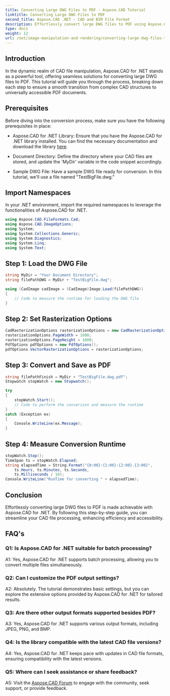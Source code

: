 ```yaml
---
title: Converting Large DWG Files to PDF - Aspose.CAD Tutorial
linktitle: Converting Large DWG Files to PDF
second_title: Aspose.CAD .NET - CAD and BIM File Format
description: Effortlessly convert large DWG files to PDF using Aspose.CAD for .NET. Streamline your CAD processes with this step-by-step tutorial.
type: docs
weight: 12
url: /net/image-manipulation-and-rendering/converting-large-dwg-files-to-pdf/
---
```

## Introduction

In the dynamic realm of CAD file manipulation, Aspose.CAD for .NET stands as a powerful tool, offering seamless solutions for converting large DWG files to PDF. This tutorial will guide you through the process, breaking down each step to ensure a smooth transition from complex CAD structures to universally accessible PDF documents.

## Prerequisites

Before diving into the conversion process, make sure you have the following prerequisites in place:

- Aspose.CAD for .NET Library: Ensure that you have the Aspose.CAD for .NET library installed. You can find the necessary documentation and download the library [here](https://reference.aspose.com/cad/net/).

- Document Directory: Define the directory where your CAD files are stored, and update the 'MyDir' variable in the code snippet accordingly.

- Sample DWG File: Have a sample DWG file ready for conversion. In this tutorial, we'll use a file named "TestBigFile.dwg."

## Import Namespaces

In your .NET environment, import the required namespaces to leverage the functionalities of Aspose.CAD for .NET.

```csharp
using Aspose.CAD.FileFormats.Cad;
using Aspose.CAD.ImageOptions;
using System;
using System.Collections.Generic;
using System.Diagnostics;
using System.Linq;
using System.Text;
```

## Step 1: Load the DWG File

```csharp
string MyDir = "Your Document Directory";
string filePathDWG = MyDir + "TestBigFile.dwg";

using (CadImage cadImage = (CadImage)Image.Load(filePathDWG))
{
    // Code to measure the runtime for loading the DWG file
}
```

## Step 2: Set Rasterization Options

```csharp
CadRasterizationOptions rasterizationOptions = new CadRasterizationOptions();
rasterizationOptions.PageWidth = 1600;
rasterizationOptions.PageHeight = 1600;
PdfOptions pdfOptions = new PdfOptions();
pdfOptions.VectorRasterizationOptions = rasterizationOptions;
```

## Step 3: Convert and Save as PDF

```csharp
string filePathFinish = MyDir + "TestBigFile.dwg.pdf";
Stopwatch stopWatch = new Stopwatch();

try
{
    stopWatch.Start();
    // Code to perform the conversion and measure the runtime
}
catch (Exception ex)
{
    Console.WriteLine(ex.Message);
}
```

## Step 4: Measure Conversion Runtime

```csharp
stopWatch.Stop();
TimeSpan ts = stopWatch.Elapsed;
string elapsedTime = String.Format("{0:00}:{1:00}:{2:00}.{3:00}",
    ts.Hours, ts.Minutes, ts.Seconds,
    ts.Milliseconds / 10);
Console.WriteLine("RunTime for converting " + elapsedTime);
```

## Conclusion

Effortlessly converting large DWG files to PDF is made achievable with Aspose.CAD for .NET. By following this step-by-step guide, you can streamline your CAD file processing, enhancing efficiency and accessibility.

## FAQ's

### Q1: Is Aspose.CAD for .NET suitable for batch processing?

A1: Yes, Aspose.CAD for .NET supports batch processing, allowing you to convert multiple files simultaneously.

### Q2: Can I customize the PDF output settings?

A2: Absolutely. The tutorial demonstrates basic settings, but you can explore the extensive options provided by Aspose.CAD for .NET for tailored results.

### Q3: Are there other output formats supported besides PDF?

A3: Yes, Aspose.CAD for .NET supports various output formats, including JPEG, PNG, and BMP.

### Q4: Is the library compatible with the latest CAD file versions?

A4: Yes, Aspose.CAD for .NET keeps pace with updates in CAD file formats, ensuring compatibility with the latest versions.

### Q5: Where can I seek assistance or share feedback?

A5: Visit the [Aspose.CAD Forum](https://forum.aspose.com/c/cad/19) to engage with the community, seek support, or provide feedback.

